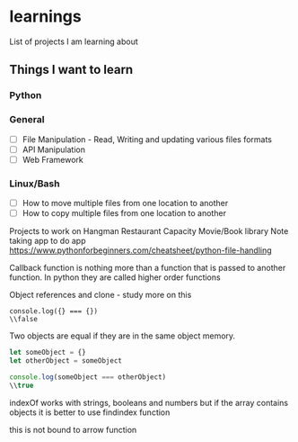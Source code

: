 # learnings

List of projects I am learning about

## Things I want to learn

### Python
### General
- [ ] File Manipulation - Read, Writing and updating various files formats
- [ ] API Manipulation
- [ ] Web Framework

### Linux/Bash
- [ ] How to move multiple files from one location to another
- [ ] How to copy multiple files from one location to another

Projects to work on
Hangman
Restaurant Capacity
Movie/Book library
Note taking app
to do app
https://www.pythonforbeginners.com/cheatsheet/python-file-handling

Callback function is nothing more than a function that is passed to another function. In python they are called higher order functions

Object references and clone - study more on this

```console
console.log({} === {})
\\false
```
Two objects are equal if they are in the same object memory. 

```javascript
let someObject = {}
let otherObject = someObject

console.log(someObject === otherObject)
\\true
```
indexOf works with strings, booleans and numbers but if the array contains objects it is better to use findindex function

this is not bound to arrow function
